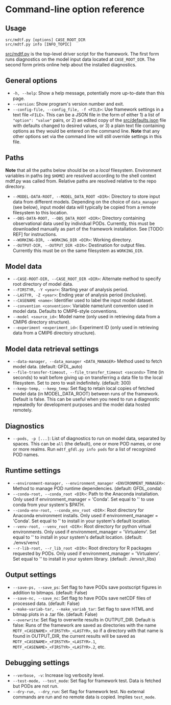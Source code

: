 # Command-line option reference

## Usage
```
src/mdtf.py [options] CASE_ROOT_DIR
src/mdtf.py info [INFO_TOPIC]
```

[src/mdtf.py](../blob/master/src/mdtf.py) is the top-level driver script for the framework. The first form runs diagnostics on the model input data located at `CASE_ROOT_DIR`. The second form prints online help about the installed diagnostics.

## General options

* `-h, --help`: Show a help message, potentially more up-to-date than this page.
* `--version`: Show program's version number and exit.
* `--config-file, --config_file, -f <FILE>`: Use framework settings in a text file `<FILE>`. This can be a JSON file in the form of either 1) a list of `"option": "value"` pairs, or 2) an edited copy of the [src/defaults.json](../blob/master/src/defaults.json) file with defaults changed to desired values, or 3) a plain text file containing options as they would be entered on the command line. **Note** that any other options set via the command line will still override settings in this file.

## Paths

**Note** that all the paths below should be on a _local_ filesystem. Environment variables in paths (eg `$HOME`) are resolved according to the shell context mdtf.py was called from. Relative paths are resolved relative to the repo directory.

* `--MODEL-DATA-ROOT, --MODEL_DATA_ROOT <DIR>`: Directory to store input data from different models. Depending on the choice of `data_manager` (see below), input model data will typically be copied from a remote filesystem to this location.
* `--OBS-DATA-ROOT, --OBS_DATA_ROOT <DIR>`: Directory containing observational data used by individual PODs. Currently, this must be downloaded manually as part of the framework installation. See [TODO: REF] for instructions.
* `--WORKING-DIR, --WORKING_DIR <DIR>`: Working directory.
* `--OUTPUT-DIR, --OUTPUT_DIR <DIR>`: Destination for output files. Currently this must be on the same filesystem as `WORKING_DIR`.

## Model data

* `--CASE-ROOT-DIR, --CASE_ROOT_DIR <DIR>`: Alternate method to specify root directory of model data.
* `--FIRSTYR, -Y <year>`: Starting year of analysis period.
* `--LASTYR, -Z <year>`: Ending year of analysis period (inclusive).
* `--CASENAME <name>`: Identifier used to label the input model dataset.
* `--convention <convention>`: Variable name/unit convention used in model data. Defaults to CMIP6-style conventions.
* `--model <source_id>`: Model name (only used in retrieving data from a CMIP6 directory structure).
* `--experiment <experiment_id>`: Experiment ID (only used in retrieving data from a CMIP6 directory structure).

## Model data retrieval settings

* `--data-manager, --data_manager <DATA_MANAGER>` Method used to fetch model data. (default: GFDL_auto)
* `--file-transfer-timeout, --file_transfer_timeout <seconds>` Time (in seconds) to wait before giving up on transferring a data file to the local filesystem. Set to zero to wait indefinitely. (default: 300)
* `--keep-temp, --keep_temp`: Set flag to retain local copies of fetched model data (in MODEL_DATA_ROOT) between runs of the framework. Default is false. This can be useful when you need to run a diagnostic repeatedly for development purposes and the model data hosted remotely.

## Diagnostics

* `--pods, -p [...]`: List of diagnostics to run on model data, separated by spaces. This can be `all` (the default), one or more POD names, or one or more realms. Run `mdtf_gfdl.py info pods` for a list of recognized POD names.

## Runtime settings

* `--environment-manager, --environment_manager <ENVIRONMENT_MANAGER>`: Method to manage POD runtime dependencies. (default: GFDL_conda)
* `--conda-root, --conda_root <DIR>`: Path to the Anaconda installation. Only used if environment_manager = 'Conda'. Set equal to '' to use conda from your system's $PATH.
* `--conda-env-root, --conda_env_root <DIR>`: Root directory for Anaconda environment installs. Only used if environment_manager = 'Conda'. Set equal to '' to install in your system's default location.
* `--venv-root, --venv_root <DIR>`: Root directory for python virtual environments. Only used if environment_manager = 'Virtualenv'. Set equal to '' to install in your system's default location. (default: ./envs/venv)
* `--r-lib-root, --r_lib_root <DIR>`: Root directory for R packages requested by PODs. Only used if environment_manager = 'Virtualenv'. Set equal to '' to install in your system library. (default: ./envs/r_libs)

## Output settings

* `--save-ps, --save_ps`: Set flag to have PODs save postscript figures in addition to bitmaps. (default: False)
* `--save-nc, --save_nc`: Set flag to have PODs save netCDF files of processed data. (default: False)
* `--make-variab-tar, --make_variab_tar`: Set flag to save HTML and bitmap plots in a .tar file. (default: False)
* `--overwrite`: Set flag to overwrite results in OUTPUT_DIR. Default is false: Runs of the framework are saved as directories with the name `MDTF_<CASENAME>_<FIRSTYR>_<LASTYR>`, so if a directory with that name is found in OUTPUT_DIR, the current results will be saved as `MDTF_<CASENAME>_<FIRSTYR>_<LASTYR>.1`, `MDTF_<CASENAME>_<FIRSTYR>_<LASTYR>.2`, etc.

## Debugging settings

* `--verbose, -v`: Increase log verbosity level.
* `--test-mode, --test_mode`: Set flag for framework test. Data is fetched but PODs are not run.
* `--dry-run, --dry_run`: Set flag for framework test. No external commands are run and no remote data is copied. Implies `test_mode`.








